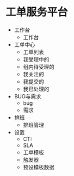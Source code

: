 # 工单服务平台

+ 工作台
  + 工作台
+ 工单中心
  + 工单列表
  + 我受理中的
  + 组内待受理的
  + 我关注的
  + 我提交的
  + 我已处理的
+ BUG与需求
  + bug
  + 需求
+ 排班
  + 排班管理
+ 设置
  + CTI
  + SLA
  + 工单模板
  + 触发器
  + 预设模板数据